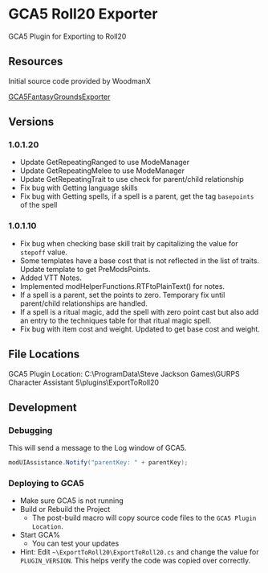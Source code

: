 # GCA5 Roll20 Exporter

GCA5 Plugin for Exporting to Roll20

## Resources

Initial source code provided by WoodmanX

[GCA5FantasyGroundsExporter](https://github.com/WoodmanX/GCA5FantasyGroundsExporter)

## Versions

### 1.0.1.20

- Update GetRepeatingRanged to use ModeManager
- Update GetRepeatingMelee to use ModeManager
- Update GetRepeatingTrait to use check for parent/child relationship
- Fix bug with Getting language skills
- Fix bug with Getting spells, if a spell is a parent, get the tag `basepoints` of the spell

### 1.0.1.10

- Fix bug when checking base skill trait by capitalizing the value for `stepoff` value.
- Some templates have a base cost that is not reflected in the list of traits. Update template to get PreModsPoints.
- Added VTT Notes.
- Implemented modHelperFunctions.RTFtoPlainText() for notes.
- If a spell is a parent, set the points to zero. Temporary fix until parent/child relationships are handled.
- If a spell is a ritual magic, add the spell with zero point cast but also add an entry to the techniques table for that ritual magic spell.
- Fix bug with item cost and weight. Updated to get base cost and weight.

## File Locations

GCA5 Plugin Location: C:\ProgramData\Steve Jackson Games\GURPS Character Assistant 5\plugins\ExportToRoll20

## Development

### Debugging

This will send a message to the Log window of GCA5.

```csharp
modUIAssistance.Notify("parentKey: " + parentKey);
```

### Deploying to GCA5

- Make sure GCA5 is not running
- Build or Rebuild the Project
  - The post-build macro will copy source code files to the `GCA5 Plugin Location`.
- Start GCA%
  - You can test your updates
- Hint: Edit `~\ExportToRoll20\ExportToRoll20.cs` and change the value for `PLUGIN_VERSION`. This helps verify the code was copied over correctly.

